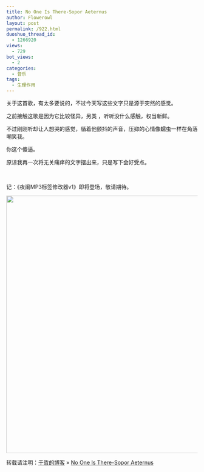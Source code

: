 ```yaml
---
title: No One Is There-Sopor Aeternus
author: Flowerowl
layout: post
permalink: /922.html
duoshuo_thread_id:
  - 1266920
views:
  - 729
bot_views:
  - 2
categories:
  - 音乐
tags:
  - 生理作用
---
```

  
关于这首歌，有太多要说的，不过今天写这些文字只是源于突然的感觉。

之前接触这歌是因为它比较怪异，另类 ，听听没什么感触，权当新鲜。

不过刚刚听却让人想哭的感觉，循着他颤抖的声音，压抑的心情像蠕虫一样在角落嘲笑我。

你这个傻逼。

原谅我再一次将无关痛痒的文字摆出来，只是写下会好受点。

&nbsp;

记：《夜阑MP3标签修改器v1》即将登场，敬请期待。

<img class="aligncenter size-full wp-image-923" title="Lazynight | 夜阑" src="http://lazynight.me/wp-content/uploads/2011/11/d82d18df06a82002495403d5.jpg" alt="" width="680" height="680" />

转载请注明：[于哲的博客][1] &raquo; [No One Is There-Sopor Aeternus][2]

 [1]: http://lazynight.me
 [2]: http://lazynight.me/922.html